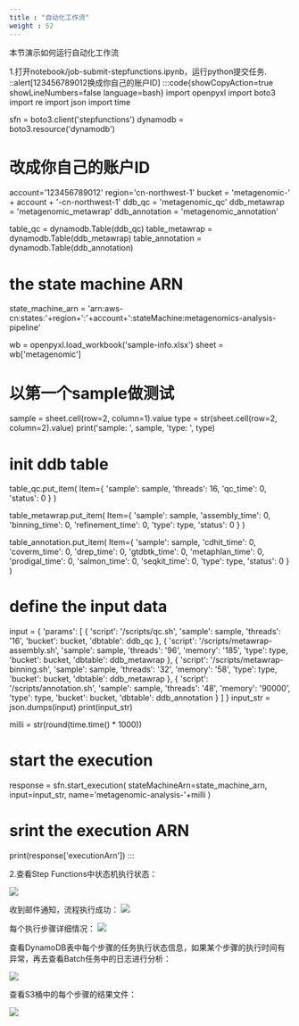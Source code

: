 ```yaml
---
title : "自动化工作流"
weight : 52
---
```


本节演示如何运行自动化工作流

1.打开notebook/job-submit-stepfunctions.ipynb，运行python提交任务.
::alert[123456789012换成你自己的账户ID]
:::code{showCopyAction=true showLineNumbers=false language=bash}
import openpyxl
import boto3
import re
import json
import time

sfn = boto3.client('stepfunctions')
dynamodb = boto3.resource('dynamodb')

# 改成你自己的账户ID
account='123456789012'
region='cn-northwest-1'
bucket = 'metagenomic-' + account + '-cn-northwest-1'
ddb_qc = 'metagenomic_qc'
ddb_metawrap = 'metagenomic_metawrap'
ddb_annotation = 'metagenomic_annotation'

table_qc = dynamodb.Table(ddb_qc)
table_metawrap = dynamodb.Table(ddb_metawrap)
table_annotation = dynamodb.Table(ddb_annotation)
# the state machine ARN
state_machine_arn = 'arn:aws-cn:states:'+region+':'+account+':stateMachine:metagenomics-analysis-pipeline'

wb = openpyxl.load_workbook('sample-info.xlsx')
sheet = wb['metagenomic']
# 以第一个sample做测试
sample = sheet.cell(row=2, column=1).value 
type = str(sheet.cell(row=2, column=2).value) 
print('sample: ', sample, 'type: ', type)

# init ddb table
table_qc.put_item(
       Item={
            'sample': sample,
            'threads': 16,
            'qc_time': 0,
            'status': 0
        }
    )

table_metawrap.put_item(
   Item={
        'sample': sample,
        'assembly_time': 0,
        'binning_time': 0,
        'refinement_time': 0,
        'type': type,
        'status': 0
    }
) 

table_annotation.put_item(
   Item={
        'sample': sample,
        'cdhit_time': 0,
        'coverm_time': 0,
        'drep_time': 0,
        'gtdbtk_time': 0,
        'metaphlan_time': 0,
        'prodigal_time': 0,
        'salmon_time': 0,
        'seqkit_time': 0,
        'type': type,
        'status': 0
    }
)

# define the input data
input = {
            'params': [
                {
                    'script': '/scripts/qc.sh',
                    'sample': sample,
                    'threads': '16',
                    'bucket': bucket,
                    'dbtable': ddb_qc
                },
                {
                    'script': '/scripts/metawrap-assembly.sh',
                    'sample': sample,
                    'threads': '96',
                    'memory': '185',
                    'type': type,
                    'bucket': bucket,
                    'dbtable': ddb_metawrap
                },
                {
                    'script': '/scripts/metawrap-binning.sh',
                    'sample': sample,
                    'threads': '32',
                    'memory': '58',
                    'type': type,
                    'bucket': bucket,
                    'dbtable': ddb_metawrap
                },
                {
                    'script': '/scripts/annotation.sh',
                    'sample': sample,
                    'threads': '48',
                    'memory': '90000',
                    'type': type,
                    'bucket': bucket,
                    'dbtable': ddb_annotation
                }
            ]
        }
input_str = json.dumps(input)
print(input_str)

milli = str(round(time.time() * 1000))

# start the execution
response = sfn.start_execution(
    stateMachineArn=state_machine_arn,
    input=input_str,
    name='metagenomic-analysis-'+milli
)

# srint the execution ARN
print(response['executionArn'])
:::

2.查看Step Functions中状态机执行状态：

![](/static/job-sfn-execution.png)

收到邮件通知，流程执行成功：
![](/static/job-sfn-sns.png)

每个执行步骤详细情况：
![](/static/job-sfn-pipeline.png)

查看DynamoDB表中每个步骤的任务执行状态信息，如果某个步骤的执行时间有异常，再去查看Batch任务中的日志进行分析：

![](/static/job-sfn-ddb.png)

查看S3桶中的每个步骤的结果文件：

![](/static/job-sfn-s3.png)